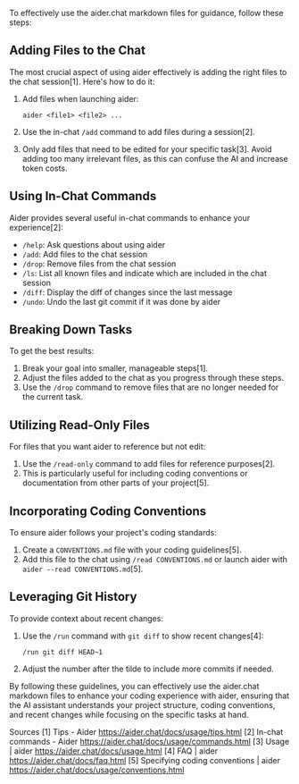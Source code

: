 To effectively use the aider.chat markdown files for guidance, follow these steps:

## Adding Files to the Chat

The most crucial aspect of using aider effectively is adding the right files to the chat session[1]. Here's how to do it:

1. Add files when launching aider:
   ```
   aider <file1> <file2> ...
   ```

2. Use the in-chat `/add` command to add files during a session[2].

3. Only add files that need to be edited for your specific task[3]. Avoid adding too many irrelevant files, as this can confuse the AI and increase token costs.

## Using In-Chat Commands

Aider provides several useful in-chat commands to enhance your experience[2]:

- `/help`: Ask questions about using aider
- `/add`: Add files to the chat session
- `/drop`: Remove files from the chat session
- `/ls`: List all known files and indicate which are included in the chat session
- `/diff`: Display the diff of changes since the last message
- `/undo`: Undo the last git commit if it was done by aider

## Breaking Down Tasks

To get the best results:

1. Break your goal into smaller, manageable steps[1].
2. Adjust the files added to the chat as you progress through these steps.
3. Use the `/drop` command to remove files that are no longer needed for the current task.

## Utilizing Read-Only Files

For files that you want aider to reference but not edit:

1. Use the `/read-only` command to add files for reference purposes[2].
2. This is particularly useful for including coding conventions or documentation from other parts of your project[5].

## Incorporating Coding Conventions

To ensure aider follows your project's coding standards:

1. Create a `CONVENTIONS.md` file with your coding guidelines[5].
2. Add this file to the chat using `/read CONVENTIONS.md` or launch aider with `aider --read CONVENTIONS.md`[5].

## Leveraging Git History

To provide context about recent changes:

1. Use the `/run` command with `git diff` to show recent changes[4]:
   ```
   /run git diff HEAD~1
   ```
2. Adjust the number after the tilde to include more commits if needed.

By following these guidelines, you can effectively use the aider.chat markdown files to enhance your coding experience with aider, ensuring that the AI assistant understands your project structure, coding conventions, and recent changes while focusing on the specific tasks at hand.

Sources
[1] Tips - Aider https://aider.chat/docs/usage/tips.html
[2] In-chat commands - Aider https://aider.chat/docs/usage/commands.html
[3] Usage | aider https://aider.chat/docs/usage.html
[4] FAQ | aider https://aider.chat/docs/faq.html
[5] Specifying coding conventions | aider https://aider.chat/docs/usage/conventions.html